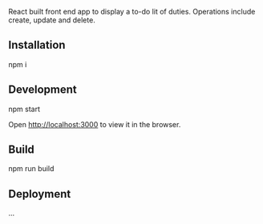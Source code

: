 React built front end app to display a to-do lit of duties. Operations include create, update and delete.

## Installation

npm i

## Development

npm start

Open [http://localhost:3000](http://localhost:3000) to view it in the browser.

## Build

npm run build

## Deployment

...